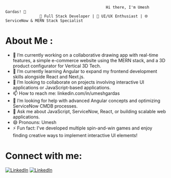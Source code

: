                                                   

                                                Hi there, I'm Umesh Gardas! 👋
                   🚀 Full Stack Developer | 🎨 UI/UX Enthusiast | 🌐 ServiceNow & MERN Stack Specialist



# About Me :
- 🔭  I’m currently working on a collaborative drawing app with real-time features, a simple e-commerce website using the MERN stack, and a 3D product configurator for Vertical 3D Tech.
- 🌱 I’m currently learning Angular to expand my frontend development skills alongside React and Next.js.
- 👯 I’m looking to collaborate on projects involving interactive UI applications or JavaScript-based applications.
- 📫 How to reach me: linkedin.com/in/umeshgardas
- 🤔 I’m looking for help with advanced Angular concepts and optimizing ServiceNow CMDB processes.
- 💬 Ask me about JavaScript, ServiceNow, React, or building scalable web applications.
- 😄 Pronouns: Umesh
- ⚡ Fun fact: I've developed multiple spin-and-win games and enjoy finding creative ways to implement interactive UI elements!

# Connect with me:
[![LinkedIn](https://content.linkedin.com/content/dam/me/business/en-us/amp/brand-site/v2/bg/LI-Bug.svg.original.svg)](https://www.instagram.com/yourusername)
[![LinkedIn](https://media2.dev.to/dynamic/image/quality=100/https://dev-to-uploads.s3.amazonaws.com/uploads/logos/resized_logo_UQww2soKuUsjaOGNB38o.png)](https://www.linkedin.com/in/yourusername)

